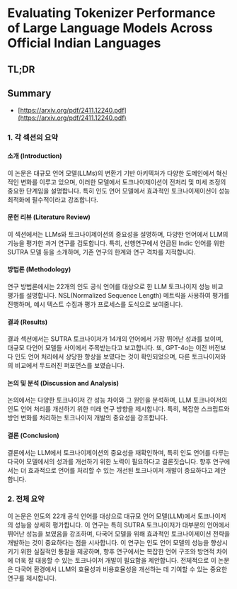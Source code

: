 # Evaluating Tokenizer Performance of Large Language Models Across Official Indian Languages
## TL;DR
## Summary
- [https://arxiv.org/pdf/2411.12240.pdf](https://arxiv.org/pdf/2411.12240.pdf)

### 1. 각 섹션의 요약

#### 소개 (Introduction)
이 논문은 대규모 언어 모델(LLMs)의 변환기 기반 아키텍처가 다양한 도메인에서 혁신적인 변화를 이루고 있으며, 이러한 모델에서 토크나이제이션이 전처리 및 미세 조정의 중요한 단계임을 설명합니다. 특히 인도 언어 모델에서 효과적인 토크나이제이션이 성능 최적화에 필수적이라고 강조합니다.

#### 문헌 리뷰 (Literature Review)
이 섹션에서는 LLMs와 토크나이제이션의 중요성을 설명하며, 다양한 언어에서 LLM의 기능을 평가한 과거 연구를 검토합니다. 특히, 선행연구에서 언급된 Indic 언어를 위한 SUTRA 모델 등을 소개하며, 기존 연구의 한계와 연구 격차를 지적합니다.

#### 방법론 (Methodology)
연구 방법론에서는 22개의 인도 공식 언어를 대상으로 한 LLM 토크나이저 성능 비교 평가를 설명합니다. NSL(Normalized Sequence Length) 메트릭을 사용하여 평가를 진행하며, 예시 텍스트 수집과 평가 프로세스를 도식으로 보여줍니다.

#### 결과 (Results)
결과 섹션에서는 SUTRA 토크나이저가 14개의 언어에서 가장 뛰어난 성과를 보이며, 대규모 다언어 모델들 사이에서 주목받는다고 보고합니다. 또, GPT-4o는 이전 버전보다 인도 언어 처리에서 상당한 향상을 보였다는 것이 확인되었으며, 다른 토크나이저와의 비교에서 두드러진 퍼포먼스를 보였습니다.

#### 논의 및 분석 (Discussion and Analysis)
논의에서는 다양한 토크나이저 간 성능 차이와 그 원인을 분석하며, LLM 토크나이저의 인도 언어 처리를 개선하기 위한 미래 연구 방향을 제시합니다. 특히, 복잡한 스크립트와 방언 변화를 처리하는 토크나이저 개발의 중요성을 강조합니다.

#### 결론 (Conclusion)
결론에서는 LLM에서 토크나이제이션의 중요성을 재확인하며, 특히 인도 언어를 다루는 다국어 모델에서의 성과를 개선하기 위한 노력이 필요하다고 결론짓습니다. 향후 연구에서는 더 효과적으로 언어를 처리할 수 있는 개선된 토크나이저 개발이 중요하다고 제안합니다.

### 2. 전체 요약
이 논문은 인도의 22개 공식 언어를 대상으로 대규모 언어 모델(LLM)에서 토크나이저의 성능을 상세히 평가합니다. 이 연구는 특히 SUTRA 토크나이저가 대부분의 언어에서 뛰어난 성능을 보였음을 강조하며, 다국어 모델을 위해 효과적인 토크나이제이션 전략을 개발하는 것이 중요하다는 점을 시사합니다. 이 연구는 인도 언어 모델의 성능을 향상시키기 위한 실질적인 통찰을 제공하며, 향후 연구에서는 복잡한 언어 구조와 방언적 차이에 더욱 잘 대응할 수 있는 토크나이저 개발이 필요함을 제안합니다. 전체적으로 이 논문은 다국어 환경에서 LLM의 효율성과 비용효율성을 개선하는 데 기여할 수 있는 중요한 연구를 제시합니다.